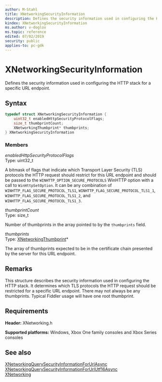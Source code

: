 ```yaml
---
author: M-Stahl
title: XNetworkingSecurityInformation
description: Defines the security information used in configuring the HTTP stack for a specific URL endpoint.
kindex: XNetworkingSecurityInformation
ms.author: v-doglov
ms.topic: reference
edited: 07/02/2019
security: public
applies-to: pc-gdk
---
```


# XNetworkingSecurityInformation

Defines the security information used in configuring the HTTP stack for a specific URL endpoint.

## Syntax

```cpp
typedef struct XNetworkingSecurityInformation {
    uint32_t enabledHttpSecurityProtocolFlags;
    size_t thumbprintCount;
    XNetworkingThumbprint* thumbprints;
} XNetworkingSecurityInformation
```

### Members

*enabledHttpSecurityProtocolFlags*  
Type: uint32_t

A bitmask of flags that indicate which Transport Layer Security (TLS) protocols the HTTP request should restrict for this URL endpoint and should be passed to the `WINHTTP_OPTION_SECURE_PROTOCOLS` WinHTTP option with a call to `WinHttpSetOption`. It can be any combination of `WINHTTP_FLAG_SECURE_PROTOCOL_TLS1`, `WINHTTP_FLAG_SECURE_PROTOCOL_TLS1_1`, `WINHTTP_FLAG_SECURE_PROTOCOL_TLS1_2`, and `WINHTTP_FLAG_SECURE_PROTOCOL_TLS1_3`.

*thumbprintCount*  
Type: size_t

Number of thumbprints in the array pointed to by the `thumbprints` field.

*thumbprints*  
Type: [XNetworkingThumbprint](xnetworkingthumbprint.md)\*

The array of thumbprints expected to be in the certificate chain presented by the server for this URL endpoint.

 
## Remarks

This structure describes the security information used in configuring the HTTP stack. It determines which TLS protocols the HTTP request should be restricted for a specific URL endpoint. There may not always be any thumbprints. Typical Fiddler usage will have one root thumbprint. 


## Requirements 

**Header:** XNetworking.h
  
**Supported platforms:** Windows, Xbox One family consoles and Xbox Series consoles  
  
## See also

[XNetworkingQuerySecurityInformationForUrlAsync](../functions/xnetworkingquerysecurityinformationforurlasync.md)  
[XNetworkingQuerySecurityInformationForUrlUtf16Async](../functions/xnetworkingquerysecurityinformationforurlutf16async.md)  
[XNetworking](../xnetworking_members.md)